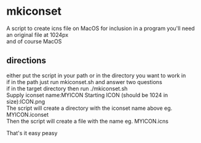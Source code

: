 # mkiconset
A script to create icns file on MacOS for inclusion in a program you'll need an original file at 1024px  
and of course MacOS

## directions  
either put the script in your path or in the directory you want to work in   
if in the path just run mkiconset.sh and answer two questions  
if in the target directory then run ./mkiconset.sh  
Supply iconset name:MYICON
Starting ICON (should be 1024 in size):ICON.png  
The script will create a directory with the iconset name above eg. MYICON.iconset  
Then the script will create a file with the name eg. MYICON.icns  
  
That's it easy peasy
